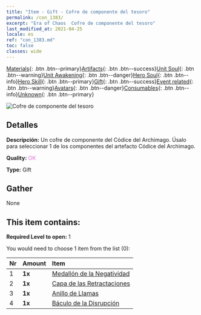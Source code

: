 ```yaml
---
title: "Item - Gift - Cofre de componente del tesoro"
permalink: /con_1383/
excerpt: "Era of Chaos  Cofre de componente del tesoro"
last_modified_at: 2021-04-25
locale: es
ref: "con_1383.md"
toc: false
classes: wide
---
```

 [Materials](/ItemsES/){: .btn .btn--primary}[Artifacts](/ItemsES/Artifacts/){: .btn .btn--success}[Unit Soul](/ItemsES/UnitSoul/){: .btn .btn--warning}[Unit Awakening](/ItemsES/UnitAwakening/){: .btn .btn--danger}[Hero Soul](/ItemsES/HeroSoul/){: .btn .btn--info}[Hero Skill](/ItemsES/HeroSkill/){: .btn .btn--primary}[Gift](/ItemsES/Gift/){: .btn .btn--success}[Event related](/ItemsES/Events/){: .btn .btn--warning}[Avatars](/ItemsES/Avatars/){: .btn .btn--danger}[Consumables](/ItemsES/Consumables/){: .btn .btn--info}[Unknown](/ItemsES/Unknown/){: .btn .btn--primary}

 ![Cofre de componente del tesoro](/images/t/i_906060.png)

## Detalles
 **Descripción:** Un cofre de componente del Códice del Archimago. Úsalo para seleccionar 1 de los componentes del artefacto Códice del Archimago.

 **Quality:** <span style="color: #DA70D6">OK</span>

 **Type:** Gift

## Gather

  None

## This item contains:

 **Required Level to open:** 1

 You would need to choose 1 item from the list (0):

  | Nr | Amount |     Item    |
  |:---|:-------|:------------|
  | 1 |  **1x** | [Medallón de la Negatividad](/ItemsES/art_136/) |  | 
  | 2 |  **1x** | [Capa de las Retractaciones](/ItemsES/art_137/) |  | 
  | 3 |  **1x** | [Anillo de Llamas](/ItemsES/art_138/) |  | 
  | 4 |  **1x** | [Báculo de la Disrupción](/ItemsES/art_139/) |  | 
